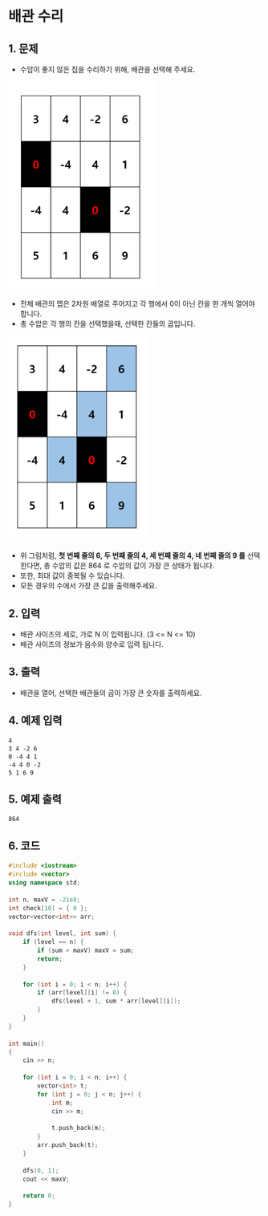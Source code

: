 # 배관 수리

## 1. 문제

- 수압이 좋지 않은 집을 수리하기 위해, 배관을 선택해 주세요.

<img src="./Array05.png" alt="Array" style="zoom:80%;" />

- 전체 배관의 맵은 2차원 배열로 주어지고 각 행에서 0이 아닌 칸을 한 개씩 열어야 합니다.
- 총 수압은 각 행의 칸을 선택했을때, 선택한 칸들의 곱입니다.

<img src="./Array06.png" alt="Array" style="zoom:80%;" />

- 위 그림처럼, **첫 번째 줄의 6, 두 번째 줄의 4, 세 번째 줄의 4, 네 번째 줄의 9 를** 선택한다면, 총 수압의 값은 864 로 수압의 값이 가장 큰 상태가 됩니다. 
- 또한, 최대 값이 중복될 수 있습니다. 
- 모든 경우의 수에서 가장 큰 값을 출력해주세요.

## 2. 입력
- 배관 사이즈의 세로, 가로 N 이 입력됩니다. (3 <= N <= 10)
- 배관 사이즈의 정보가 음수와 양수로 입력 됩니다.

## 3. 출력

- 배관을 열어, 선택한 배관들의 곱이 가장 큰 숫자를 출력하세요.

## 4. 예제 입력

```
4
3 4 -2 6
0 -4 4 1
-4 4 0 -2
5 1 6 9
```

## 5. 예제 출력
```
864
```

## 6. 코드

```c++
#include <iostream>
#include <vector>
using namespace std;

int n, maxV = -21e8;
int check[10] = { 0 };
vector<vector<int>> arr;

void dfs(int level, int sum) {
    if (level == n) {
        if (sum > maxV) maxV = sum;
        return;
    }

    for (int i = 0; i < n; i++) {
        if (arr[level][i] != 0) {
            dfs(level + 1, sum * arr[level][i]);
        }
    }
}

int main()
{
    cin >> n;

    for (int i = 0; i < n; i++) {
        vector<int> t;
        for (int j = 0; j < n; j++) {
            int m;
            cin >> m;

            t.push_back(m);
        }
        arr.push_back(t);
    }
    
    dfs(0, 1);
    cout << maxV;

    return 0;
}
```
